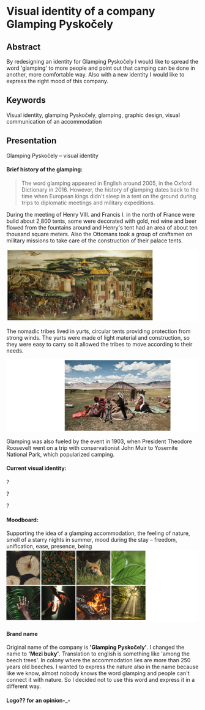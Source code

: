 # Visual identity of a company Glamping Pyskočely

## Abstract
By redesigning an identity for Glamping Pyskočely I would like to spread the word 'glamping' to more people and point out that camping can be done in another, more comfortable way. Also with a new identity I would like to express the right mood of this company.

## Keywords
Visual identity, glamping Pyskočely, glamping, graphic design, visual communication of an accommodation

## Presentation
Glamping Pyskočely – visual identity
#### Brief history of the glamping:
> The word glamping appeared in English around 2005, in the Oxford Dictionary in 2016. However, the history of glamping dates back to the time when European kings didn't sleep in a tent on the ground during trips to diplomatic meetings and military expeditions. 

During the meeting of Henry VIII. and Francis I. in the north of France were build about 2,800 tents, some were decorated with gold, red wine and beer flowed from the fountains around and Henry's tent had an area of about ten thousand square meters. Also the Ottomans took a group of craftsmen on military missions to take care of the construction of their palace tents.

![history.](img/history1.jpg)

The nomadic tribes lived in yurts, circular tents providing protection from strong winds. The yurts were made of light material and construction, so they were easy to carry so it allowed the tribes to move according to their needs.

![Yurt.](img/yurt1.jpg)

Glamping was also fueled by the event in 1903, when President Theodore Roosevelt went on a trip with conservationist John Muir to Yosemite National Park, which popularized camping. 

#### Current visual identity:
?

?

?
#### Moodboard:
Supporting the idea of a glamping accommodation, the feeling of nature, smell of a starry nights in summer, mood during the stay – freedom, unification, ease, presence, being
![Moodboard.](img/moodboard1.jpg)
#### Brand name
Original name of the company is **'Glamping Pyskočely'**. I changed the name to **'Mezi buky'**. Translation to english is something like 'among the beech trees'.
In colony where the accommodation lies are more than 250 years old beeches. I wanted to express the nature also in the name because like we know, almost nobody knows the word glamping and people can't connect it with nature. So I decided not to use this word and express it in a different way.

#### Logo?? for an opinion-_-
